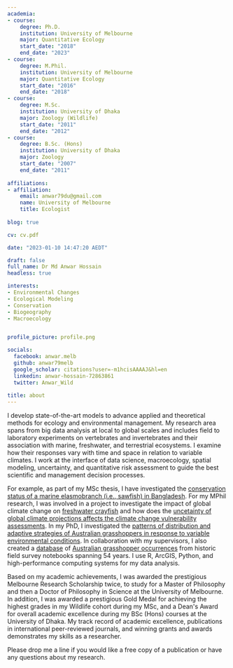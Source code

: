 ```yaml
---
academia:
- course:
    degree: Ph.D.
    institution: University of Melbourne
    major: Quantitative Ecology
    start_date: "2018"
    end_date: "2023"
- course:
    degree: M.Phil.
    institution: University of Melbourne
    major: Quantitative Ecology
    start_date: "2016"
    end_date: "2018"
- course:
    degree: M.Sc.
    institution: University of Dhaka
    major: Zoology (Wildlife)
    start_date: "2011"
    end_date: "2012"
- course:
    degree: B.Sc. (Hons)
    institution: University of Dhaka
    major: Zoology
    start_date: "2007"
    end_date: "2011"
    
affiliations:
- affiliation:
    email: anwar79du@gmail.com
    name: University of Melbourne
    title: Ecologist
    
blog: true

cv: cv.pdf

date: "2023-01-10 14:47:20 AEDT"

draft: false
full_name: Dr Md Anwar Hossain
headless: true

interests:
- Environmental Changes
- Ecological Modeling
- Conservation
- Biogeography
- Macroecology


profile_picture: profile.png

socials:
  facebook: anwar.melb
  github: anwar79melb
  google_scholar: citations?user=-m1hcisAAAAJ&hl=en
  linkedin: anwar-hossain-72863861
  twitter: Anwar_Wild
  
title: about
---
```


I develop state-of-the-art models to advance applied and theoretical methods for ecology and environmental management. My research area spans from big data analysis at local to global scales and includes field to laboratory experiments on vertebrates and invertebrates and their association with marine, freshwater, and terrestrial ecosystems. I examine how their responses vary with time and space in relation to variable climates. I work at the interface of data science, macroecology, spatial modeling, uncertainty, and quantitative risk assessment to guide the best scientific and management decision processes. 

For example, as part of my MSc thesis, I have investigated the [conservation status of a marine elasmobranch (i.e., sawfish) in Bangladesh](https://onlinelibrary.wiley.com/doi/10.1002/aqc.2466). For my MPhil research, I was involved in a project to investigate the impact of global climate change on [freshwater crayfish](https://onlinelibrary.wiley.com/doi/10.1111/ddi.12831) and how does the [uncetainty of global climate projections affects the climate change vulnerability assessments](https://onlinelibrary.wiley.com/doi/10.1111/ddi.12936). In my PhD, I investigated the [patterns of distribution and adaptive strategies of Australian grasshoppers in response to variable environmental conditions](https://minerva-access.unimelb.edu.au/items/d6602761-b9e9-4dc1-b52d-e0ceb9bae69a). In collaboration with my supervisors, I also created a [database](https://doi.org/10.5061/dryad.2fqz612sn) of [Australian grasshopper occurrences](https://doi.org/10.1111/aen.12628) from historic field survey notebooks spanning 54 years. I use R, ArcGIS, Python, and high-performance computing systems for my data analysis.

Based on my academic achievements, I was awarded the prestigious Melbourne Research Scholarship twice, to study for a Master of Philosophy and then a Doctor of Philosophy in Science at the University of Melbourne. In addition, I was awarded a prestigious Gold Medal for achieving the highest grades in my Wildlife cohort during my MSc, and a Dean's Award for overall academic excellence during my BSc (Hons) courses at the University of Dhaka. My track record of academic excellence, publications in international peer-reviewed journals, and winning grants and awards demonstrates my skills as a researcher.


Please drop me a line if you would like a free copy of a publication or have any questions about my research.
